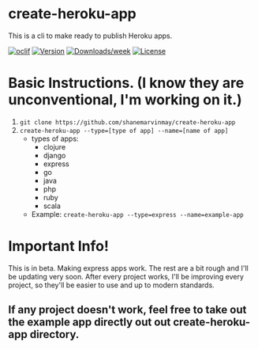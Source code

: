 create-heroku-app
=================

This is a cli to make ready to publish Heroku apps.

[![oclif](https://img.shields.io/badge/cli-oclif-brightgreen.svg)](https://oclif.io)
[![Version](https://img.shields.io/npm/v/create-heroku-app.svg)](https://npmjs.org/package/create-heroku-app)
[![Downloads/week](https://img.shields.io/npm/dw/create-heroku-app.svg)](https://npmjs.org/package/create-heroku-app)
[![License](https://img.shields.io/npm/l/create-heroku-app.svg)](https://github.com/shanemarvinmay/create-heroku-app/blob/master/package.json)


# Basic Instructions. (I know they are unconventional, I'm working on it.)
1. ``` git clone https://github.com/shanemarvinmay/create-heroku-app ```
2. ``` create-heroku-app --type=[type of app] --name=[name of app] ```
    * types of apps:
      * clojure
      * django
      * express
      * go
      * java
      * php
      * ruby
      * scala
    * Example: ``` create-heroku-app --type=express --name=example-app ```

# Important Info!
This is in beta. Making express apps work. The rest are a bit rough and I'll be updating very soon. After every project works, I'll be improving every project, so they'll be easier to use and up to modern standards.
## If any project doesn't work, feel free to take out the example app directly out out create-heroku-app directory.
